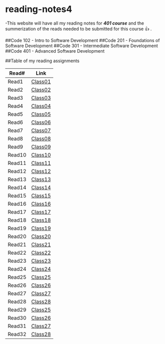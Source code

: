 # reading-notes4

-This website will have all my reading notes for ***401 course*** and the summerization of the reads needed to be submitted for this course 👍 .

##Code 102 - Intro to Software Development
##Code 201 - Foundations of Software Development
##Code 301 - Intermediate Software Development
##Code 401 - Advanced Software Development


##Table of my reading assignments

Read#   |  Link
-----------|-----------
Read1      | [Class01](https://aseelsamer.github.io/reading-notes4/readme1)
Read2      | [Class02](https://aseelsamer.github.io/reading-notes4/read02)
Read3      | [Class03](https://aseelsamer.github.io/reading-notes4/read03)
Read4      | [Class04](https://aseelsamer.github.io/reading-notes4/read04)
Read5      | [Class05](https://aseelsamer.github.io/reading-notes4/read05)
Read6      | [Class06](https://aseelsamer.github.io/reading-notes4/read06)
Read7      | [Class07](https://aseelsamer.github.io/reading-notes4/read07)
Read8      | [Class08](https://aseelsamer.github.io/reading-notes4/read08)
Read9      | [Class09](https://aseelsamer.github.io/reading-notes4/read09)
Read10     | [Class10](https://aseelsamer.github.io/reading-notes4/read10)
Read11     | [Class11](https://aseelsamer.github.io/reading-notes4/read11)
Read12     | [Class12](https://aseelsamer.github.io/reading-notes4/read12)
Read13     | [Class13](https://aseelsamer.github.io/reading-notes4/read13)
Read14     | [Class14](https://aseelsamer.github.io/reading-notes4/read14)
Read15     | [Class15](https://aseelsamer.github.io/reading-notes4/readme15)
Read16     | [Class16](https://aseelsamer.github.io/reading-notes4/read16)
Read17     | [Class17](https://aseelsamer.github.io/reading-notes4/read17)
Read18     | [Class18](https://aseelsamer.github.io/reading-notes4/read18)
Read19     | [Class19](https://aseelsamer.github.io/reading-notes4/read19)
Read20     | [Class20](https://aseelsamer.github.io/reading-notes4/read20)
Read21     | [Class21](https://aseelsamer.github.io/reading-notes4/read21)
Read22     | [Class22](https://aseelsamer.github.io/reading-notes4/read22)
Read23     | [Class23](https://aseelsamer.github.io/reading-notes4/read23)
Read24     | [Class24](https://aseelsamer.github.io/reading-notes4/read24)
Read25     | [Class25](https://aseelsamer.github.io/reading-notes4/read25)
Read26     | [Class26](https://aseelsamer.github.io/reading-notes4/read26)
Read27     | [Class27](https://aseelsamer.github.io/reading-notes4/read27)
Read28     | [Class28](https://aseelsamer.github.io/reading-notes4/read28)
Read29     | [Class25](https://aseelsamer.github.io/reading-notes4/read29)
Read30     | [Class26](https://aseelsamer.github.io/reading-notes4/read30)
Read31     | [Class27](https://aseelsamer.github.io/reading-notes4/read31)
Read32     | [Class28](https://aseelsamer.github.io/reading-notes4/read32)